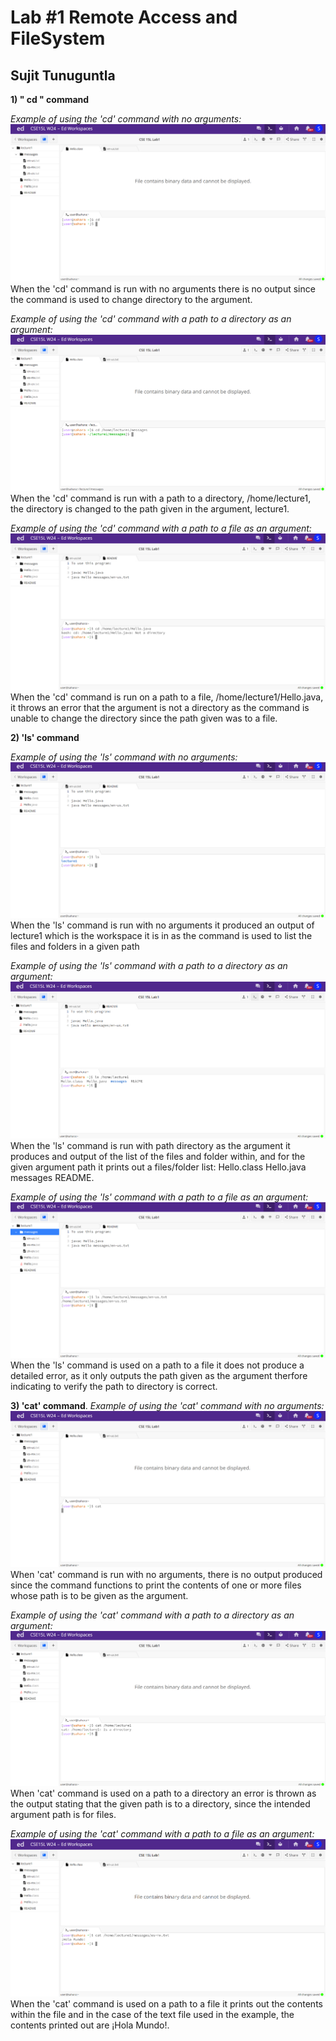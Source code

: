 # Lab #1 Remote Access and FileSystem
## Sujit Tunuguntla

**1) " cd " command**

*Example of using the 'cd' command with no arguments:*
![Image](cse15l8.png)
When the 'cd' command is run with no arguments there is no output since the command is used to change directory to the argument.

*Example of using the 'cd' command with a path to a directory as an argument:*
![Image](cse15l5.png)
When the 'cd' command is run with a path to a directory, /home/lecture1, the directory is changed to the path given in the argument, lecture1.

*Example of using the 'cd' command with a path to a file as an argument:*
![Image](cse15l10.png)
When the 'cd' command is run on a path to a file, /home/lecture1/Hello.java, it throws an error that the argument is not a directory as the command is unable to change the directory since the path given was to a file.


**2) 'ls' command**

*Example of using the 'ls' command with no arguments:*
![Image](cse15l11.png)
When the 'ls' command is run with no arguments it produced an output of lecture1 which is the workspace it is in as the command is used to list the files and folders in a given path

*Example of using the 'ls' command with a path to a directory as an argument:*
![Image](cse15l13.png)
When the 'ls' command is run with path directory as the argument it produces and output of the list of the files and folder within, and for the given argument path it prints out a files/folder list: Hello.class  Hello.java  messages  README.

*Example of using the 'ls' command with a path to a file as an argument:*
![Image](cse15l12.png)
When the 'ls' command is used on a path to a file it does not produce a detailed error, as it only outputs the path given as the argument therfore indicating to verify the path to directory is correct. 

**3) 'cat' command**.
*Example of using the 'cat' command with no arguments:*
![Image](cse15l4.png)
When 'cat' command is run with no arguments, there is no output produced since the command functions to print the contents of one or more files whose path is to be given as the argument.

*Example of using the 'cat' command with a path to a directory as an argument:*
![Image](cse15l3.png)
When 'cat' command is used on a path to a directory an error is thrown as the output stating that the given path is to a directory, since the intended argument path is for files.

*Example of using the 'cat' command with a path to a file as an argument:*
![Image](cse15l2.png)
When the 'cat' command is used on a path to a file it prints out the contents within the file and in the case of the text file used in the example, the contents printed out are ¡Hola Mundo!.

